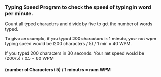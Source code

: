 ### Typing Speed Program to check the speed of typing in word per minute.

Count all typed characters and divide by five to get the number of words typed.

To give an example, if you typed 200 characters in 1 minute, 
your net wpm typing speed would be (200 characters / 5) / 1 min = 40 WPM.

If you typed 200 characters in 30 seconds. Your net speed would be (200/5) / 0.5 = 80 WPM.
	
####   (number of Characters / 5) / 1 minutes = num WPM
